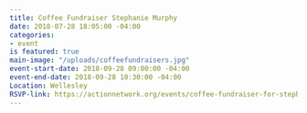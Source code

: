 ```yaml
---
title: Coffee Fundraiser Stephanie Murphy
date: 2018-07-28 18:05:00 -04:00
categories:
- event
is featured: true
main-image: "/uploads/coffeefundraisers.jpg"
event-start-date: 2018-09-28 09:00:00 -04:00
event-end-date: 2018-09-28 10:30:00 -04:00
Location: Wellesley
RSVP-link: https://actionnetwork.org/events/coffee-fundraiser-for-stephanie-murphy?referrer=neighbors-united-2&source=direct_link
---
```


